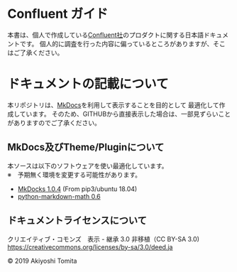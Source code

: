 # Confluent ガイド

本書は、個人で作成している[Confluent社](https://confluent.io)のプロダクトに関する日本語ドキュメントです。
個人的に調査を行った内容に偏っているところがありますが、そこはご了承ください。

# ドキュメントの記載について

本リポジトリは、[MkDocs](https://github.com/mkdocs/mkdocs)を利用して表示することを目的として
最適化して作成しています。
そのため、GITHUBから直接表示した場合は、一部見ずらいことがありますのでご了承ください。

## MkDocs及びTheme/Pluginについて

本ソースは以下のソフトウェアを使い最適化しています。  
※　予期無く環境を変更する可能性があります。

* [MkDocks 1.0.4](https://pypi.org/project/mkdocs/) (From pip3/ubuntu 18.04)
* [python-markdown-math 0.6](https://pypi.org/project/python-markdown-math/)

## ドキュメントライセンスについて

クリエイティブ・コモンズ　表示 - 継承 3.0 非移植（CC BY-SA 3.0)  
https://creativecommons.org/licenses/by-sa/3.0/deed.ja

&copy; 2019 Akiyoshi Tomita
